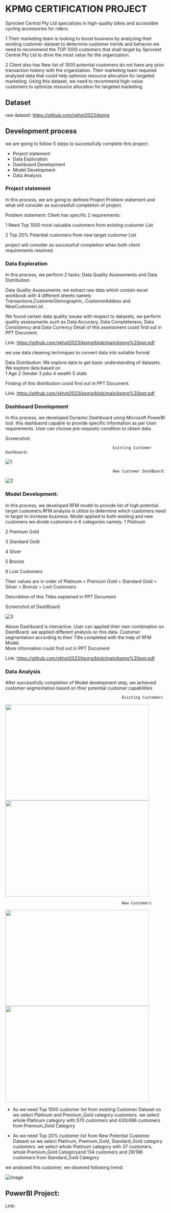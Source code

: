 
# KPMG CERTIFICATION PROJECT

Sprocket Central Pty Ltd specializes in high-quality bikes and accessible cycling accessories for riders. 

1 Their marketing team is looking to boost business by analyzing their existing customer dataset to determine customer trends and behavior.we need to recommend the TOP 1000 customers that shall target by Sprocket Central Pty Ltd to drive the most value for the organization.  

2 Client also has New list of 1000 potential customers do not have any prior transaction history with the organization.
 Their marketing team required analyzed data that could help optimize resource allocation for targeted marketing.
Using this dataset, we need to recommend high-value customers to optimize resource allocation for targeted marketing. 



## Dataset
raw dataset: https://github.com/vkhot2023/kpmg
## Development process
we are going to follow 5 steps to successfully complete this project:

* Project statement
* Data Exploration
* Dashboard Development
* Model Development
* Data Analysis

###  Project statement

In this process, we are going to defined Project Problem statement and what will consider as successfull completion of project.

Problem statement:
Client has specific 2 requirements:

1  Need Top 1000 most valuable customers from existing customer List

2  Top 20% Potential customers from new target customer List

  project will consider as successfull completion when both client requirements resolved.

  ### Data Exploration

  In this process, we perform 2 tasks: Data Quality Assessments and Data Distribution

Data Quality Assessments:
we extract raw data which contain excel workbook with 4 different sheets namely Transactions,CustomerDemographic, CustomerAddess and NewCustomerList.
  
 We found certain data quality issues with respect to datasets, we perform quality assessments such as Data Accuracy, Data Completeness, Data Consistency and Data Currency
Detail of this assessment could find out in PPT Document.

Link: https://github.com/vkhot2023/kpmg/blob/main/kpmg%20ppt.pdf

we use data cleaning techniques to convert data into suitable format

Data Distribution:
We explore data to get basic understanding of datasets. We explore data based on   
1  Age 
2  Gender    3  jobs
4  wealth
5  state

Finding of this distribution could find out in PPT Document.

Link: https://github.com/vkhot2023/kpmg/blob/main/kpmg%20ppt.pdf

### Dashboard Development

In this process, we developed Dynamic Dashboard using Microsoft PowerBI tool. this dashbaord capable to provide specific information as per User requirements. User can choose pre-requistic condition to obtain data

Screenshot:

                                                   Existing Customer Dashboard:

![1](https://user-images.githubusercontent.com/115641570/222718879-dfb0aefd-5441-4514-a011-90d50bf465a8.PNG)


                                                   New Customer DashBoard:

![2](https://user-images.githubusercontent.com/115641570/222719100-63ff08c2-46d6-47a5-ba7b-88cd583bfdd7.PNG)

### Model Development:

In this process, we developed RFM model to provide list of high potential target customers.RFM analysis is utilize to determine which customers need to target to increase business. Model applied to both existing and new customers
we divide customers in 6 categories namely:
1 Platinum 

2 Premium Gold

3 Standard Gold

4 Silver

5 Bronze

6 Lost Customers

Their values are in order of Platinum > Premium Gold > Standard Gold > Silver > Bronze > Lost Customers

Describtion of this Titles explained in PPT Document

Screenshot of DashBoard:

![3](https://user-images.githubusercontent.com/115641570/223104375-c8939597-5c95-4989-b258-116978f888b7.PNG) 

 
 Above Dashboard is interactive. User can applied thier own combination on DashBoard.
we applied different analysis on this data. Customer segmentation according to their Title completed with the help of RFM Model.     
More information could find out in PPT Document

Link: https://github.com/vkhot2023/kpmg/blob/main/kpmg%20ppt.pdf

### Data Analysis

After successfully completion of Model development step, we achieved customer segmentation based on thier potential customer capabilities

                                                       Existing Customers  
<img src="https://user-images.githubusercontent.com/115641570/223116370-0aa6014e-77ec-4e94-a836-daf6133fcf5b.png" width="450" height="300" /> <img src="https://user-images.githubusercontent.com/115641570/223120003-26d69581-a2c2-4fed-bc1d-01e0ab14c52b.png" width="450" height="300" />

                                                       New Customers
<img src="https://user-images.githubusercontent.com/115641570/223122241-41249a12-64d6-4f53-9865-ce4b63619ee2.png" width="450" height="300" /> <img src="https://user-images.githubusercontent.com/115641570/223122549-cbe2f6a0-f63d-4a7c-8837-94cd47fef252.png" width="450" height="300" />

* As we need Top 1000 customer list from existing Customer Dataset so we select Platinum and Premium_Gold category customers. we select whole Platinum category with 570 customers and 430/486 customers from Premium_Gold Category

* As we need Top 20% customer list from New Potential Customer Dataset so we select Platinum, Premium_Gold, Standard_Gold category customers. we select whole Platinum category with 37 customers, whole Premium_Gold Categoryand 134 customers and 29/186 customers from Standard_Gold Category

we analysed this customer, we obseved following trend:

![image](https://user-images.githubusercontent.com/115641570/223144775-1b02ad05-1531-44d5-8c63-7b27226f62b6.png)

## PowerBI Project:

Link:
